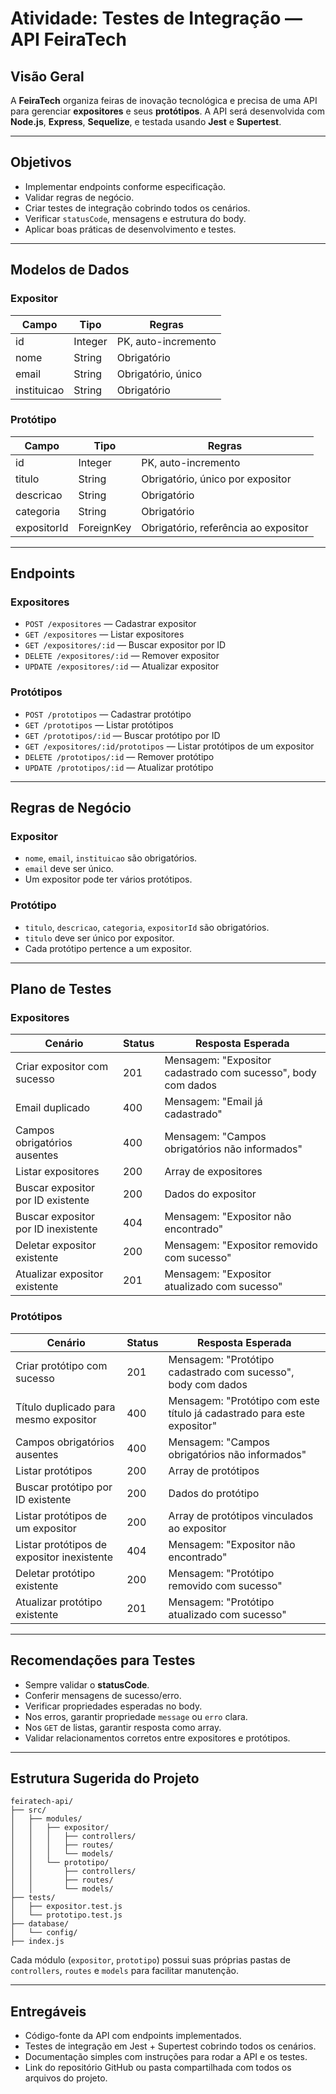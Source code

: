 # Atividade: Testes de Integração — API FeiraTech

## Visão Geral

A **FeiraTech** organiza feiras de inovação tecnológica e precisa de uma API para gerenciar **expositores** e seus **protótipos**. A API será desenvolvida com **Node.js**, **Express**, **Sequelize**, e testada usando **Jest** e **Supertest**.

---

## Objetivos

- Implementar endpoints conforme especificação.
- Validar regras de negócio.
- Criar testes de integração cobrindo todos os cenários.
- Verificar `statusCode`, mensagens e estrutura do body.
- Aplicar boas práticas de desenvolvimento e testes.

---

## Modelos de Dados

### Expositor

| Campo       | Tipo    | Regras                    |
|-------------|---------|---------------------------|
| id          | Integer | PK, auto-incremento       |
| nome        | String  | Obrigatório               |
| email       | String  | Obrigatório, único        |
| instituicao | String  | Obrigatório               |

### Protótipo

| Campo       | Tipo       | Regras                             |
|-------------|------------|------------------------------------|
| id          | Integer    | PK, auto-incremento                |
| titulo      | String     | Obrigatório, único por expositor   |
| descricao   | String     | Obrigatório                        |
| categoria   | String     | Obrigatório                        |
| expositorId | ForeignKey | Obrigatório, referência ao expositor|

---

## Endpoints

### Expositores

- `POST /expositores` — Cadastrar expositor
- `GET /expositores` — Listar expositores
- `GET /expositores/:id` — Buscar expositor por ID
- `DELETE /expositores/:id` — Remover expositor
- `UPDATE /expositores/:id` — Atualizar expositor

### Protótipos

- `POST /prototipos` — Cadastrar protótipo
- `GET /prototipos` — Listar protótipos
- `GET /prototipos/:id` — Buscar protótipo por ID
- `GET /expositores/:id/prototipos` — Listar protótipos de um expositor
- `DELETE /prototipos/:id` — Remover protótipo
- `UPDATE /prototipos/:id` — Atualizar protótipo

---

## Regras de Negócio

### Expositor

- `nome`, `email`, `instituicao` são obrigatórios.
- `email` deve ser único.
- Um expositor pode ter vários protótipos.

### Protótipo

- `titulo`, `descricao`, `categoria`, `expositorId` são obrigatórios.
- `titulo` deve ser único por expositor.
- Cada protótipo pertence a um expositor.

---

## Plano de Testes

### Expositores

| Cenário                                         | Status | Resposta Esperada                                             |
|-------------------------------------------------|--------|---------------------------------------------------------------|
| Criar expositor com sucesso                     | 201    | Mensagem: "Expositor cadastrado com sucesso", body com dados  |
| Email duplicado                                 | 400    | Mensagem: "Email já cadastrado"                               |
| Campos obrigatórios ausentes                    | 400    | Mensagem: "Campos obrigatórios não informados"                |
| Listar expositores                              | 200    | Array de expositores                                          |
| Buscar expositor por ID existente               | 200    | Dados do expositor                                            |
| Buscar expositor por ID inexistente             | 404    | Mensagem: "Expositor não encontrado"                          |
| Deletar expositor existente                     | 200    | Mensagem: "Expositor removido com sucesso"                    |
| Atualizar expositor existente                   | 201    | Mensagem: "Expositor atualizado com sucesso"                  |

### Protótipos

| Cenário                                         | Status | Resposta Esperada                                             |
|-------------------------------------------------|--------|---------------------------------------------------------------|
| Criar protótipo com sucesso                     | 201    | Mensagem: "Protótipo cadastrado com sucesso", body com dados  |
| Título duplicado para mesmo expositor           | 400    | Mensagem: "Protótipo com este título já cadastrado para este expositor" |
| Campos obrigatórios ausentes                    | 400    | Mensagem: "Campos obrigatórios não informados"                |
| Listar protótipos                               | 200    | Array de protótipos                                           |
| Buscar protótipo por ID existente               | 200    | Dados do protótipo                                            |
| Listar protótipos de um expositor               | 200    | Array de protótipos vinculados ao expositor                   |
| Listar protótipos de expositor inexistente      | 404    | Mensagem: "Expositor não encontrado"                          |
| Deletar protótipo existente                     | 200    | Mensagem: "Protótipo removido com sucesso"                    |
| Atualizar protótipo existente                   | 201    | Mensagem: "Protótipo atualizado com sucesso"                  |

---

## Recomendações para Testes

- Sempre validar o **statusCode**.
- Conferir mensagens de sucesso/erro.
- Verificar propriedades esperadas no body.
- Nos erros, garantir propriedade `message` ou `erro` clara.
- Nos `GET` de listas, garantir resposta como array.
- Validar relacionamentos corretos entre expositores e protótipos.

---

## Estrutura Sugerida do Projeto

```
feiratech-api/
├── src/
│   ├── modules/
│   │   ├── expositor/
│   │   │   ├── controllers/
│   │   │   ├── routes/
│   │   │   └── models/
│   │   └── prototipo/
│   │       ├── controllers/
│   │       ├── routes/
│   │       └── models/
├── tests/
│   ├── expositor.test.js
│   └── prototipo.test.js
├── database/
│   └── config/
├── index.js

```

Cada módulo (`expositor`, `prototipo`) possui suas próprias pastas de `controllers`, `routes` e `models` para facilitar manutenção.

---

## Entregáveis

- Código-fonte da API com endpoints implementados.
- Testes de integração em Jest + Supertest cobrindo todos os cenários.
- Documentação simples com instruções para rodar a API e os testes.
- Link do repositório GitHub ou pasta compartilhada com todos os arquivos do projeto.

